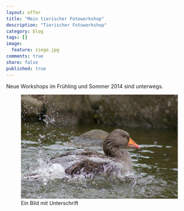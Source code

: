 ```yaml
---
layout: offer
title: "Mein tierischer Fotoworkshop"
description: "Tierischer Fotoworkshop"
category: blog
tags: []
image:
  feature: ziege.jpg
comments: true
share: false
published: true
---
```


Neue Workshops im Frühling und Sommer 2014 sind unterwegs.

<figure>
<img src="/images/ente.jpg"/>
<figcaption>Ein Bild mit Unterschrift</figcaption>
</figure>